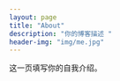 ```yaml
---
layout: page
title: "About"
description: "你的博客描述 " 
header-img: "img/me.jpg"
---
```


这一页填写你的自我介绍。





